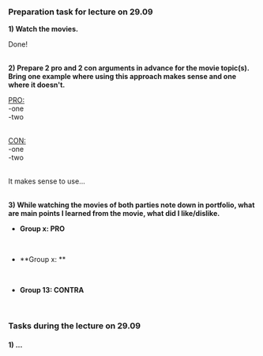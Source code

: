 ### Preparation task for lecture on 29.09

**1) Watch the movies.**<br>

Done! <br><br>

**2) Prepare 2 pro and 2 con arguments in advance for the movie topic(s). Bring one example where using this approach makes sense and one where it doesn't.**<br>

<ins>PRO:</ins><br>
-one<br>
-two<br><br>

<ins>CON:</ins><br>
-one<br>
-two<br><br>

It makes sense to use...<br><br>

**3) While watching the movies of both parties note down in portfolio, what are main points I learned from the movie, what did I like/dislike.**<br>

* **Group x: PRO** <br>
<br>


* **Group x: ** <br>
<br>

* **Group 13: CONTRA** <br>
<br>

### Tasks during the lecture on 29.09

#### 1) ...
